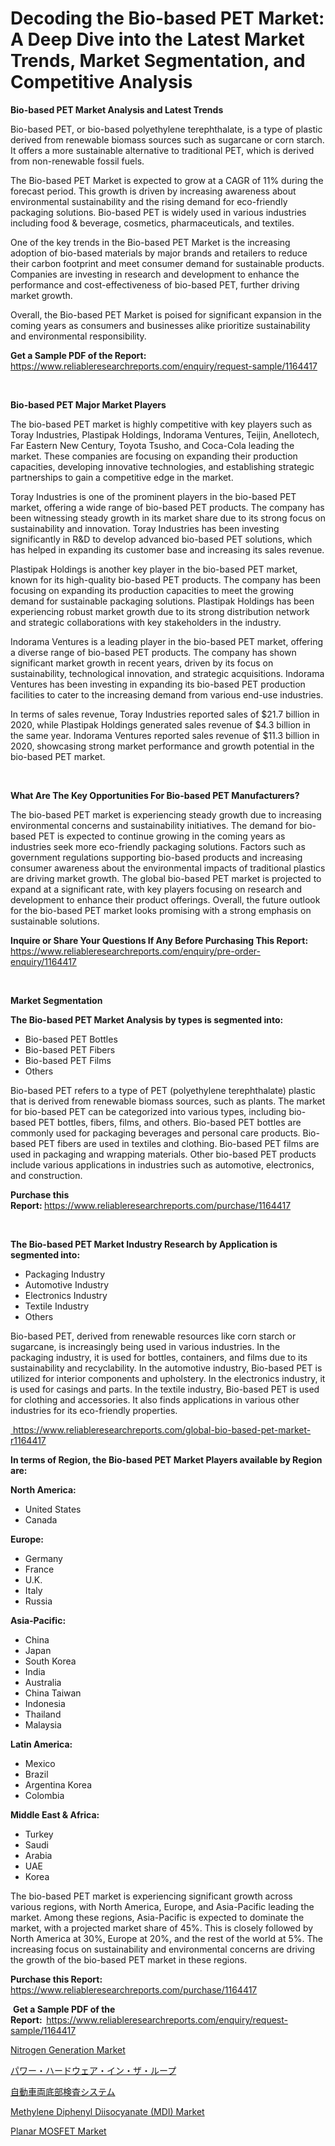 <p><h1>Decoding the Bio-based PET Market: A Deep Dive into the Latest Market Trends, Market Segmentation, and Competitive Analysis</h1></p><p><strong>Bio-based PET Market Analysis and Latest Trends</strong></p>
<p><p>Bio-based PET, or bio-based polyethylene terephthalate, is a type of plastic derived from renewable biomass sources such as sugarcane or corn starch. It offers a more sustainable alternative to traditional PET, which is derived from non-renewable fossil fuels. </p><p>The Bio-based PET Market is expected to grow at a CAGR of 11% during the forecast period. This growth is driven by increasing awareness about environmental sustainability and the rising demand for eco-friendly packaging solutions. Bio-based PET is widely used in various industries including food & beverage, cosmetics, pharmaceuticals, and textiles.</p><p>One of the key trends in the Bio-based PET Market is the increasing adoption of bio-based materials by major brands and retailers to reduce their carbon footprint and meet consumer demand for sustainable products. Companies are investing in research and development to enhance the performance and cost-effectiveness of bio-based PET, further driving market growth.</p><p>Overall, the Bio-based PET Market is poised for significant expansion in the coming years as consumers and businesses alike prioritize sustainability and environmental responsibility.</p></p>
<p><strong>Get a Sample PDF of the Report:&nbsp;</strong> <a href="https://www.reliableresearchreports.com/enquiry/request-sample/1164417">https://www.reliableresearchreports.com/enquiry/request-sample/1164417</a></p>
<p>&nbsp;</p>
<p><strong>Bio-based PET Major Market Players</strong></p>
<p><p>The bio-based PET market is highly competitive with key players such as Toray Industries, Plastipak Holdings, Indorama Ventures, Teijin, Anellotech, Far Eastern New Century, Toyota Tsusho, and Coca-Cola leading the market. These companies are focusing on expanding their production capacities, developing innovative technologies, and establishing strategic partnerships to gain a competitive edge in the market.</p><p>Toray Industries is one of the prominent players in the bio-based PET market, offering a wide range of bio-based PET products. The company has been witnessing steady growth in its market share due to its strong focus on sustainability and innovation. Toray Industries has been investing significantly in R&D to develop advanced bio-based PET solutions, which has helped in expanding its customer base and increasing its sales revenue.</p><p>Plastipak Holdings is another key player in the bio-based PET market, known for its high-quality bio-based PET products. The company has been focusing on expanding its production capacities to meet the growing demand for sustainable packaging solutions. Plastipak Holdings has been experiencing robust market growth due to its strong distribution network and strategic collaborations with key stakeholders in the industry.</p><p>Indorama Ventures is a leading player in the bio-based PET market, offering a diverse range of bio-based PET products. The company has shown significant market growth in recent years, driven by its focus on sustainability, technological innovation, and strategic acquisitions. Indorama Ventures has been investing in expanding its bio-based PET production facilities to cater to the increasing demand from various end-use industries.</p><p>In terms of sales revenue, Toray Industries reported sales of $21.7 billion in 2020, while Plastipak Holdings generated sales revenue of $4.3 billion in the same year. Indorama Ventures reported sales revenue of $11.3 billion in 2020, showcasing strong market performance and growth potential in the bio-based PET market.</p></p>
<p>&nbsp;</p>
<p><strong>What Are The Key Opportunities For Bio-based PET Manufacturers?</strong></p>
<p><p>The bio-based PET market is experiencing steady growth due to increasing environmental concerns and sustainability initiatives. The demand for bio-based PET is expected to continue growing in the coming years as industries seek more eco-friendly packaging solutions. Factors such as government regulations supporting bio-based products and increasing consumer awareness about the environmental impacts of traditional plastics are driving market growth. The global bio-based PET market is projected to expand at a significant rate, with key players focusing on research and development to enhance their product offerings. Overall, the future outlook for the bio-based PET market looks promising with a strong emphasis on sustainable solutions.</p></p>
<p><strong>Inquire or Share Your Questions If Any Before Purchasing This Report:</strong> <a href="https://www.reliableresearchreports.com/enquiry/pre-order-enquiry/1164417">https://www.reliableresearchreports.com/enquiry/pre-order-enquiry/1164417</a></p>
<p>&nbsp;</p>
<p><strong>Market Segmentation</strong></p>
<p><strong>The Bio-based PET Market Analysis by types is segmented into:</strong></p>
<p><ul><li>Bio-based PET Bottles</li><li>Bio-based PET Fibers</li><li>Bio-based PET Films</li><li>Others</li></ul></p>
<p><p>Bio-based PET refers to a type of PET (polyethylene terephthalate) plastic that is derived from renewable biomass sources, such as plants. The market for bio-based PET can be categorized into various types, including bio-based PET bottles, fibers, films, and others. Bio-based PET bottles are commonly used for packaging beverages and personal care products. Bio-based PET fibers are used in textiles and clothing. Bio-based PET films are used in packaging and wrapping materials. Other bio-based PET products include various applications in industries such as automotive, electronics, and construction.</p></p>
<p><strong>Purchase this Report:&nbsp;</strong><a href="https://www.reliableresearchreports.com/purchase/1164417">https://www.reliableresearchreports.com/purchase/1164417</a></p>
<p>&nbsp;</p>
<p><strong>The Bio-based PET Market Industry Research by Application is segmented into:</strong></p>
<p><ul><li>Packaging Industry</li><li>Automotive Industry</li><li>Electronics Industry</li><li>Textile Industry</li><li>Others</li></ul></p>
<p><p>Bio-based PET, derived from renewable resources like corn starch or sugarcane, is increasingly being used in various industries. In the packaging industry, it is used for bottles, containers, and films due to its sustainability and recyclability. In the automotive industry, Bio-based PET is utilized for interior components and upholstery. In the electronics industry, it is used for casings and parts. In the textile industry, Bio-based PET is used for clothing and accessories. It also finds applications in various other industries for its eco-friendly properties.</p></p>
<p><a href="https://www.reliableresearchreports.com/global-bio-based-pet-market-r1164417">&nbsp;https://www.reliableresearchreports.com/global-bio-based-pet-market-r1164417</a></p>
<p><strong>In terms of Region, the Bio-based PET Market Players available by Region are:</strong></p>
<p>
    <p> <strong> North America: </strong>
        <ul>
            <li>United States</li>
            <li>Canada</li>
        </ul>
        </p> 
    <p> <strong> Europe: </strong>
        <ul>
            <li>Germany</li>
            <li>France</li>
            <li>U.K.</li>
            <li>Italy</li>
            <li>Russia</li>
        </ul>
        </p> 
    <p> <strong> Asia-Pacific: </strong>
        <ul>
            <li>China</li>
            <li>Japan</li>
            <li>South Korea</li>
            <li>India</li>
            <li>Australia</li>
            <li>China Taiwan</li>
            <li>Indonesia</li>
            <li>Thailand</li>
            <li>Malaysia</li>
        </ul>
        </p> 
    <p> <strong> Latin America: </strong>
        <ul>
            <li>Mexico</li>
            <li>Brazil</li>
            <li>Argentina Korea</li>
            <li>Colombia</li>
        </ul>
        </p> 
    <p> <strong> Middle East & Africa: </strong>
        <ul>
            <li>Turkey</li>
            <li>Saudi</li>
            <li>Arabia</li>
            <li>UAE</li>
            <li>Korea</li>
        </ul>
    </p>
    </p>
<p><p>The bio-based PET market is experiencing significant growth across various regions, with North America, Europe, and Asia-Pacific leading the market. Among these regions, Asia-Pacific is expected to dominate the market, with a projected market share of 45%. This is closely followed by North America at 30%, Europe at 20%, and the rest of the world at 5%. The increasing focus on sustainability and environmental concerns are driving the growth of the bio-based PET market in these regions.</p></p>
<p><strong>Purchase this Report: </strong><a href="https://www.reliableresearchreports.com/purchase/1164417">https://www.reliableresearchreports.com/purchase/1164417</a></p>
<p>&nbsp;<strong>Get a Sample PDF of the Report:&nbsp;&nbsp;</strong><a href="https://www.reliableresearchreports.com/enquiry/request-sample/1164417">https://www.reliableresearchreports.com/enquiry/request-sample/1164417</a></p>
<p><strong></strong></p>
<p><p><a href="https://github.com/cameroneffertz/Market-Research-Report-List-1/blob/main/nitrogen-generation-market.md">Nitrogen Generation Market</a></p><p><a href="https://github.com/JessKilback/Market-Research-Report-List-1/blob/main/356397798141.md">パワー・ハードウェア・イン・ザ・ループ</a></p><p><a href="https://github.com/BoydYundt1/Market-Research-Report-List-1/blob/main/189545898140.md">自動車両底部検査システム</a></p><p><a href="https://github.com/MyrticeDare2023/Market-Research-Report-List-1/blob/main/methylene-diphenyl-diisocyanate-mdi-market.md">Methylene Diphenyl Diisocyanate (MDI) Market</a></p><p><a href="https://issuu.com/reportprime-2/docs/planar-mosfet-market-size-2030.pptx">Planar MOSFET Market</a></p></p>